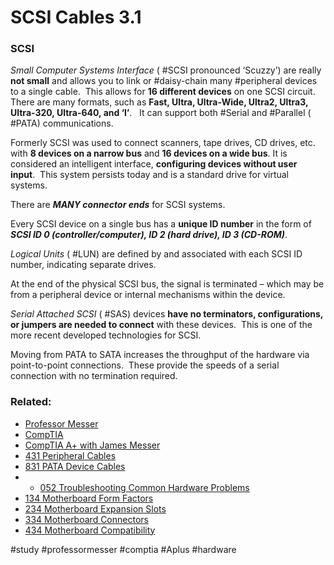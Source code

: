 # SCSI Cables 3.1

### SCSI

*Small Computer Systems Interface* ( #SCSI pronounced ‘Scuzzy’) are really **not small** and allows you to link or #daisy-chain many #peripheral devices to a single cable.  This allows for **16 different devices** on one SCSI circuit.  There are many formats, such as **Fast, Ultra, Ultra-Wide, Ultra2, Ultra3, Ultra-320, Ultra-640, and ‘I’**.   It can support both #Serial and #Parallel ( #PATA) communications.

Formerly SCSI was used to connect scanners, tape drives, CD drives, etc. with **8 devices on a narrow bus** and **16 devices on a wide bus**. It is considered an intelligent interface, **configuring devices without user input**.  This system persists today and is a standard drive for virtual systems. 

There are ***MANY connector ends*** for SCSI systems.

Every SCSI device on a single bus has a **unique ID number** in the form of ***SCSI ID 0 (controller/computer), ID 2 (hard drive), ID 3 (CD-ROM)***.

*Logical Units* ( #LUN) are defined by and associated with each SCSI ID number, indicating separate drives.

At the end of the physical SCSI bus, the signal is terminated – which may be from a peripheral device or internal mechanisms within the device. 

*Serial Attached SCSI* ( #SAS) devices **have no terminators, configurations, or jumpers are needed to connect** with these devices.  This is one of the more recent developed technologies for SCSI.

Moving from PATA to SATA increases the throughput of the hardware via point-to-point connections.  These provide the speeds of a serial connection with no termination required.

### Related:

- [Professor Messer](https://www.professormesser.com/free-a-plus-training/220-1101/220-1101-video/scsi-device-cables-220-1101/ "Professor Messer A+ Guide")
- [CompTIA](https://www.comptia.org/ "CompTIA Homepage")
- [CompTIA A+ with James Messer](CompTIA%20A+%20with%20James%20Messer.md)
- [431 Peripheral Cables](431%20Peripheral%20Cables.md)
- [831 PATA Device Cables](831%20PATA%20Device%20Cables.md)
- - [052 Troubleshooting Common Hardware Problems](052%20Troubleshooting%20Common%20Hardware%20Problems.md)
- [134 Motherboard Form Factors](134%20Motherboard%20Form%20Factors.md)
- [234 Motherboard Expansion Slots](234%20Motherboard%20Expansion%20Slots.md)
- [334 Motherboard Connectors](334%20Motherboard%20Connectors.md)
- [434 Motherboard Compatibility](434%20Motherboard%20Compatibility.md)

#study #professormesser #comptia #Aplus #hardware 